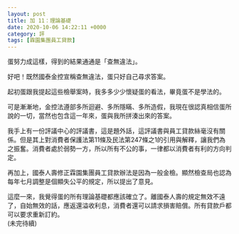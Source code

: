 ```yaml
---
layout: post
title: 加 11：理論基礎
date: 2020-10-06 14:22:11 +0000
category: 評
tags: [霖園集團員工貸款]
---
```



蛋努力成這樣，得到的結果通通是「查無違法」。

好吧！既然國泰金控宣稱查無違法，蛋只好自己尋求答案。

起初蛋跟我提起這些檢舉案時，我多多少少懷疑蛋的看法，畢竟蛋不是學法的。

可是漸漸地，金控法遵部多所迴避、多所隱瞞、多所造假，我現在很認真相信蛋所說的一切，當然也包含這一年來，蛋與我所拼湊出來的答案。

我手上有一份評議中心的評議書，這是題外話，這評議書與員工貸款絲毫沒有關係。但是其上對消費者保護法第11條及民法第247條之1的引用與解釋，讓我們為之振奮。消費者處於弱勢一方，所以所有不公的事，一律都以消費者有利的方向判定。

再加上，國泰人壽修正霖園集團員工貸款辦法是因為一般金檢。顯然檢查局也認為每年七月調整是個顯失公平的規定，所以提出了意見。

這麼一來，我覺得蛋的所有理論基礎都應該確立了。離國泰人壽的規定無效不遠了，自始無效的話，應返還溢收利息，消費者還可以請求損害賠償。所有貸款戶都可以要求重新訂約。<br>
(未完待續)
